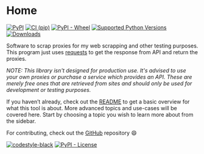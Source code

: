 # Home

[![PyPI](https://img.shields.io/pypi/v/ProxyGrab)](https://pypi.org/project/ProxyGrab/)
[![CI (pip)](https://github.com/SkuzzyxD/ProxyGrab/workflows/CI%20%28pip%29/badge.svg)](https://github.com/SkuzzyxD/ProxyGrab/actions)
[![PyPI - Wheel](https://img.shields.io/pypi/wheel/ProxyGrab.svg)](https://pypi.org/project/proxygrab/)
[![Supported Python Versions](https://img.shields.io/pypi/pyversions/ProxyGrab.svg)](https://pypi.org/project/proxygrab/)
[![Downloads](https://pepy.tech/badge/ProxyGrab)](https://pepy.tech/project/ProxyGrab)

Software to scrap proxies for my web scrapping and other testing purposes. This program just uses [requests](https://pypi.org/project/requests) to get the response from API and return the proxies.

*NOTE: This library isn't designed for production use. It's advised to use your own proxies or purchase a service which provides an API. These are merely free ones that are retrieved from sites and should only be used for development or testing purposes.*

If you haven’t already, check out the [README](https://github.com/SkuzzyxD/ProxyGrab/blob/master/README.md) to get a basic overview for what this tool is about. More advanced topics and use-cases will be covered here. Start by choosing a topic you wish to learn more about from the sidebar.

For contributing, check out the [GitHub](https://github.com/SkuzzyxD/ProxyGrab/) repository :smile:

[![codestyle-black](https://img.shields.io/badge/code%20style-black-000000.svg)](https://github.com/psf/black)
[![PyPI - License](https://img.shields.io/pypi/l/ProxyGrab)](https://github.com/SkuzzyxD/ProxyGrab/blob/master/LICENSE)
